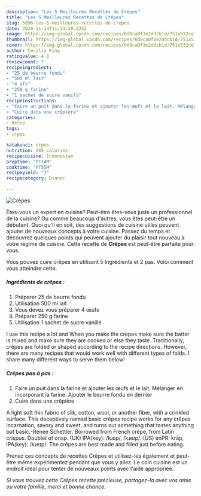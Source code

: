 ```yaml
---
description: "Les 5 Meilleures Recettes de Crêpes"
title: "Les 5 Meilleures Recettes de Crêpes"
slug: 5096-les-5-meilleures-recettes-de-crepes
date: 2020-11-14T11:14:28.225Z
image: https://img-global.cpcdn.com/recipes/0d8ca0f3e2ddcb1d/751x532cq70/crepes-photo-principale-de-la-recette.jpg
thumbnail: https://img-global.cpcdn.com/recipes/0d8ca0f3e2ddcb1d/751x532cq70/crepes-photo-principale-de-la-recette.jpg
cover: https://img-global.cpcdn.com/recipes/0d8ca0f3e2ddcb1d/751x532cq70/crepes-photo-principale-de-la-recette.jpg
author: Cecilia King
ratingvalue: 4.1
reviewcount: 7
recipeingredient:
- "25 de beurre fondu"
- "500 ml lait"
- "4 ufs"
- "250 g farine"
- "1 sachet de sucre vanill"
recipeinstructions:
- "Faire un puit dans la farine et ajouter les œufs et le lait. Mélanger en incorporant la farine. Ajouter le beurre fondu en dernier"
- "Cuire dans une crêpière"
categories:
- Resep
tags:
- crpes

katakunci: crpes 
nutrition: 265 calories
recipecuisine: Indonesian
preptime: "PT14M"
cooktime: "PT55M"
recipeyield: "3"
recipecategory: Dinner

---
```



![Crêpes](https://img-global.cpcdn.com/recipes/0d8ca0f3e2ddcb1d/751x532cq70/crepes-photo-principale-de-la-recette.jpg)

Êtes-vous un expert en cuisine? Peut-être êtes-vous juste un professionnel de la cuisine? Ou comme beaucoup d'autres, vous êtes peut-être un débutant. Quoi qu'il en soit, des suggestions de cuisine utiles peuvent ajouter de nouveaux concepts à votre cuisine. Passez du temps et découvrez quelques points qui peuvent ajouter du plaisir tout nouveau à votre régime de cuisine. Cette recette de <strong> Crêpes </strong> est peut-être parfaite pour vous.

<!--inarticleads1-->

Vous pouvez cuire crêpes en utilisant 5 Ingrédients et 2 pas. Voici comment vous atteindre cette.

##### Ingrédients de crêpes :

1. Préparer 25 de beurre fondu
1. Utilisation 500 ml lait
1. Vous devez vous préparer 4 œufs
1. Préparer 250 g farine
1. Utilisation 1 sachet de sucre vanillé


I use this recipe a lot and When you make the crepes make sure the batter is mixed and make sure they are cooked or else they taste. Traditionally, crêpes are folded or shaped according to the recipe directions. However, there are many recipes that would work well with different types of folds. I share many different ways to serve them below! 

<!--inarticleads2-->

##### Crêpes pas à pas :

1. Faire un puit dans la farine et ajouter les œufs et le lait. Mélanger en incorporant la farine. Ajouter le beurre fondu en dernier
1. Cuire dans une crêpière


A light soft thin fabric of silk, cotton, wool, or another fiber, with a crinkled surface. This deceptively named basic crêpes recipe works for any crêpes incarnation, savory and sweet, and turns out something that tastes anything but basic.-Renee Schettler. Borrowed from French crêpe, from Latin crispus. Doublet of crisp. (UK) IPA(key): /kɹɛp/, /kɹeɪp/. (US) enPR: krāp, IPA(key): /kɹeɪp/. The crêpes are best made and filled just before eating. 

<!--inarticleads1-->

<p>
Prenez ces concepts de recettes Crêpes et utilisez-les également et peut-être même expérimentez pendant que vous y allez. Le coin cuisine est un endroit idéal pour tenter de nouveaux points avec l'aide appropriée.
</p>

<p>
<i>Si vous trouvez cette Crêpes recette précieuse, partagez-la avec vos amis ou votre famille, merci et bonne chance.</i>
</p>
